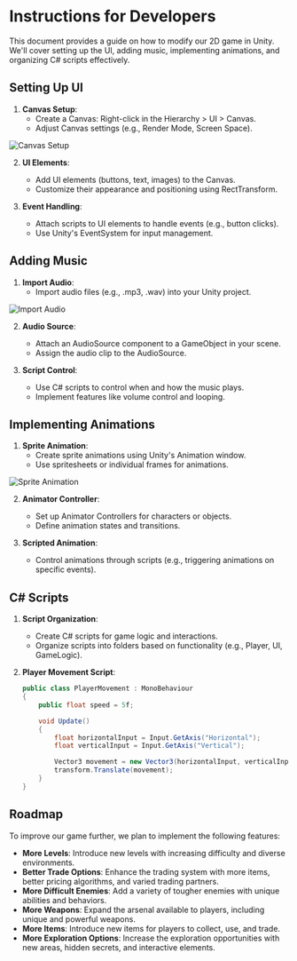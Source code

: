 # Instructions for Developers
This document provides a guide on how to modify our 2D game in Unity. We'll cover setting up the UI, adding music, implementing animations, and organizing C# scripts effectively.

## Setting Up UI

1. **Canvas Setup**:
   - Create a Canvas: Right-click in the Hierarchy > UI > Canvas.
   - Adjust Canvas settings (e.g., Render Mode, Screen Space).
     
![Canvas Setup](https://koenig-media.raywenderlich.com/uploads/2022/05/Canvas.png)

2. **UI Elements**:
   - Add UI elements (buttons, text, images) to the Canvas.
   - Customize their appearance and positioning using RectTransform.

3. **Event Handling**:
   - Attach scripts to UI elements to handle events (e.g., button clicks).
   - Use Unity's EventSystem for input management.

## Adding Music

1. **Import Audio**:
   - Import audio files (e.g., .mp3, .wav) into your Unity project.
     
![Import Audio](https://docs.unity3d.com/uploads/Main/AudioSourceInspector.png)

2. **Audio Source**:
   - Attach an AudioSource component to a GameObject in your scene.
   - Assign the audio clip to the AudioSource.

3. **Script Control**:
   - Use C# scripts to control when and how the music plays.
   - Implement features like volume control and looping.

## Implementing Animations

1. **Sprite Animation**:
   - Create sprite animations using Unity's Animation window.
   - Use spritesheets or individual frames for animations.
     
![Sprite Animation](https://media.giphy.com/media/LdJFYVYCb6FtN1dyBr/giphy.gif)

2. **Animator Controller**:
   - Set up Animator Controllers for characters or objects.
   - Define animation states and transitions.

3. **Scripted Animation**:
   - Control animations through scripts (e.g., triggering animations on specific events).

## C# Scripts

1. **Script Organization**:
   - Create C# scripts for game logic and interactions.
   - Organize scripts into folders based on functionality (e.g., Player, UI, GameLogic).

2. **Player Movement Script**:
   ```csharp
   public class PlayerMovement : MonoBehaviour
   {
       public float speed = 5f;

       void Update()
       {
           float horizontalInput = Input.GetAxis("Horizontal");
           float verticalInput = Input.GetAxis("Vertical");

           Vector3 movement = new Vector3(horizontalInput, verticalInput, 0f) * speed * Time.deltaTime;
           transform.Translate(movement);
       }
   }
## Roadmap

To improve our game further, we plan to implement the following features:

- **More Levels**: Introduce new levels with increasing difficulty and diverse environments.
- **Better Trade Options**: Enhance the trading system with more items, better pricing algorithms, and varied trading partners.
- **More Difficult Enemies**: Add a variety of tougher enemies with unique abilities and behaviors.
- **More Weapons**: Expand the arsenal available to players, including unique and powerful weapons.
- **More Items**: Introduce new items for players to collect, use, and trade.
- **More Exploration Options**: Increase the exploration opportunities with new areas, hidden secrets, and interactive elements.
